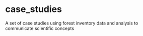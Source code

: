 # case_studies
A set of case studies using forest inventory data and analysis to communicate scientific concepts
